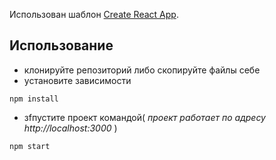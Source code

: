 
Использован шаблон [Create React App](https://github.com/facebookincubator/create-react-app).



## Использование
- клонируйте репозиторий либо скопируйте файлы себе
- установите зависимости
```
npm install
```
- зfпустите проект командой( *проект работает по адресу http://localhost:3000* ) 
```
npm start
```

